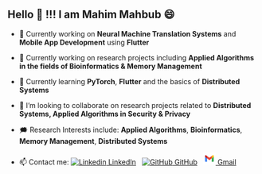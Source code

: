 ## Hello 👋 !!! I am Mahim Mahbub 😄

<!--### Recent Graduate from Computer Science and Engineering, BUET. 😃-->

<!--
- ### Currently working as a Jr. Software Engineer @ REVE Systems Ltd. 😃

- ### Additionally, heavily involved in research projects in the fields of Bioinformatics and Applied Deep Learning. 😃
-->

<!--
<div class="row">
  <div class="column">
    <img src="assets/_1.gif" width="150" height="150" /> <img src="assets/_0.gif" width="150" height="150" /> <img src="assets/_2.gif" width="150" height="150" /> <img src="assets/_3.gif" width="150" height="150" />
  </div>
</div>
-->

<!--<img src="assets/_1.gif" width="250" height="250" />-->

<!--**Mahim1997/Mahim1997** is a ✨ _special_ ✨ repository because its `README.md` (this file) appears on your GitHub profile.
Here are some ideas to get you started:
-->
<!--- 🎓 Recently graduated from **Computer Science and Engineering, BUET** 😃-->
- 🔭 Currently working on **Neural Machine Translation Systems** and **Mobile App Development** using **Flutter**
- 🔭 Currently working on research projects including **Applied Algorithms in the fields of Bioinformatics & Memory Management**

- 🌱 Currently learning **PyTorch**, **Flutter** and the basics of **Distributed Systems**
- 👯 I’m looking to collaborate on research projects related to **Distributed Systems, Applied Algorithms in Security & Privacy**

- 🗯️ Research Interests include: **Applied Algorithms**, **Bioinformatics**, **Memory Management**, **Distributed Systems**
<!--**NLP**, **CoMP 5G**-->


- 📫 Contact me: [![Linkedin](https://i.stack.imgur.com/gVE0j.png) LinkedIn](https://www.linkedin.com/in/mahim-mahbub-0224431b2/)
&nbsp;
[![GitHub](https://i.stack.imgur.com/tskMh.png) GitHub](https://github.com/Mahim1997)
&nbsp;
[<img src="https://github.com/Mahim1997/Mahim1997/blob/main/assets/gmailLogo.svg" width="25" height="25"> Gmail](mailto:mahim.mahbub.97@gmail.com)
<!--[![Gmail](https://github.com/Mahim1997/Mahim1997/blob/main/assets/gmail.png){:height="25px" width="25px"} Gmail](mailto:mahim.mahbub.97@gmail.com)-->
    




